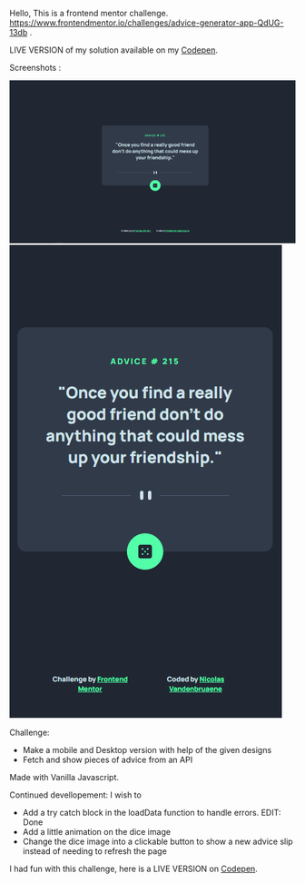 Hello, This is a frontend mentor challenge. https://www.frontendmentor.io/challenges/advice-generator-app-QdUG-13db .

LIVE VERSION of my solution available on my <a href="https://codepen.io/nv83-github/pen/PoQewoM">Codepen<a/>.

Screenshots :

<img src="./images/Advice Generator desktop screenshot 01.png" alt="desktop version screenshot">
<img src="./images/Advice Genetor mobile screenshot.png" alt="mobile version screenshot">

Challenge: 

<ul>
  <li>Make a mobile and Desktop version with help of the given designs</li>
  <li>Fetch and show pieces of advice from an API</li>
</ul>

Made with Vanilla Javascript.

Continued devellopement: I wish to 

<ul>
  <li>Add a try catch block in the loadData function to handle errors. EDIT: Done</li>
  <li>Add a little animation on the dice image</li>
  <li>Change the dice image into a clickable button to show a new advice slip instead of needing to refresh the page</li>
</ul>

I had fun with this challenge, here is a LIVE VERSION on <a href="https://codepen.io/nv83-github/pen/PoQewoM">Codepen<a/>. 


